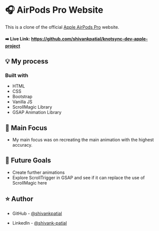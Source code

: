 # 🎧 AirPods Pro Website

This is a clone of the official [Apple AirPods Pro](https://www.apple.com/in/airpods-pro/) website.

#### ➡️ Live Link: https://github.com/shivankpatial/knotsync-dev-apple-project

## 💡 My process

### Built with

- HTML
- CSS
- Bootstrap
- Vanilla JS
- ScrollMagic Library
- GSAP Animation Library

## 🔎 Main Focus

- My main focus was on recreating the main animation with the highest accuracy.

## 🔮 Future Goals

- Create further animations
- Explore ScrollTrigger in GSAP and see if it can replace the use of ScrollMagic here

## ⭐ Author

- GitHub - [@shivankpatial](https://github.com/shivankpatial/)

- LinkedIn - [@shivank-patial](https://www.linkedin.com/in/shivank-patial-99710a317/)
